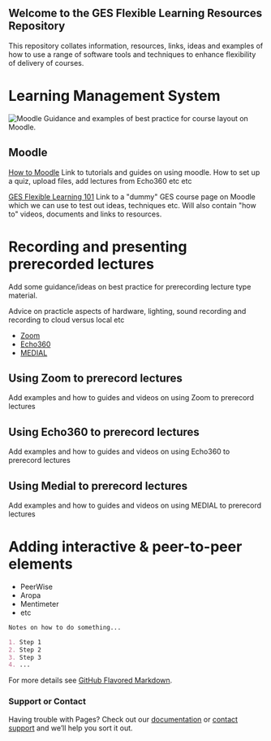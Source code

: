 ## Welcome to the GES Flexible Learning Resources Repository
This repository collates information, resources, links, ideas and examples of how to use a range of software tools and techniques to enhance flexibility of delivery of courses.

# Learning Management System
![Moodle](images/Moodle-Logo.png)
Guidance and examples of best practice for course layout on Moodle.

## Moodle
[How to Moodle]() Link to tutorials and guides on using moodle. How to set up a quiz, upload files, add lectures from Echo360 etc etc

[GES Flexible Learning 101](https://moodle.gla.ac.uk/course/view.php?id=19809) Link to a "dummy" GES course page on Moodle which we can use to test out ideas, techniques etc. Will also contain "how to" videos, documents and links to resources.

# Recording and presenting prerecorded lectures
Add some guidance/ideas on best practice for prerecording lecture type material. 

Advice on practicle aspects of hardware, lighting, sound recording and recording to cloud versus local etc

- [Zoom](https://support.zoom.us/hc/en-us)
- [Echo360](https://www.gla.ac.uk/myglasgow/anywhere/onlineteaching/usingecho360/)
- [MEDIAL](https://www.medial.com/)

## Using Zoom to prerecord lectures
Add examples and how to guides and videos on using Zoom to prerecord lectures

## Using Echo360 to prerecord lectures
Add examples and how to guides and videos on using Echo360 to prerecord lectures

## Using Medial to prerecord lectures
Add examples and how to guides and videos on using MEDIAL to prerecord lectures

# Adding interactive & peer-to-peer elements
- PeerWise
- Aropa
- Mentimeter
- etc

```markdown
Notes on how to do something...

1. Step 1
2. Step 2
3. Step 3
4. ...
```

For more details see [GitHub Flavored Markdown](https://guides.github.com/features/mastering-markdown/).


### Support or Contact

Having trouble with Pages? Check out our [documentation](https://help.github.com/categories/github-pages-basics/) or [contact support](https://github.com/contact) and we’ll help you sort it out.
